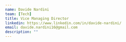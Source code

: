 ```yaml
---
name: Davide Nardini
team: [Tech]
title: Vice Managing Director
linkedin: https://www.linkedin.com/in/davide-nardini/
email: davide.nardini16@gmail.com
description: ""
---
```

